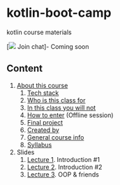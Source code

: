 # kotlin-boot-camp
kotlin course materials

[![](http://icons.iconarchive.com/icons/alecive/flatwoken/32/Apps-Telegram-icon.png) Join chat]- Coming soon

## Content
1. [About this course](https://github.com/rybalkinsd/kotlin-boot-camp/blob/master/info/about.md)
    1. [Tech stack](https://github.com/rybalkinsd/kotlin-boot-camp/blob/master/info/about.md#tech-stack)
    1. [Who is this class for](https://github.com/rybalkinsd/kotlin-boot-camp/blob/master/info/about.md#who-is-this-class-for)
    1. [In this class you will not](https://github.com/rybalkinsd/kotlin-boot-camp/blob/master/info/about.md#in-this-class-you-will-not)
    1. [How to enter](https://github.com/rybalkinsd/kotlin-boot-camp/blob/master/info/about.md#how-to-enter-technosphere-only) (Offline session)
    1. [Final project](https://github.com/rybalkinsd/kotlin-boot-camp/blob/master/info/about.md#final-project)
    1. [Created by](https://github.com/rybalkinsd/kotlin-boot-camp/blob/master/info/about.md#created-by)
    1. [General course info](https://github.com/rybalkinsd/kotlin-boot-camp/blob/master/info/about.md#general-info)
    1. [Syllabus](https://github.com/rybalkinsd/kotlin-boot-camp/blob/master/info/about.md#syllabus)
1. Slides
	1. [Lecture 1](https://gitpitch.com/rybalkinsd/kotlin-boot-camp/master?grs=github&t=white&p=lecture01/slides#/). Introduction #1
	1. [Lecture 2](https://gitpitch.com/rybalkinsd/kotlin-boot-camp/master?grs=github&t=white&p=lecture02/slides#/). Introduction #2
    1. [Lecture 3](https://gitpitch.com/rybalkinsd/kotlin-boot-camp/lecture03?grs=github&t=white&p=lecture03/slides#/). OOP & friends
